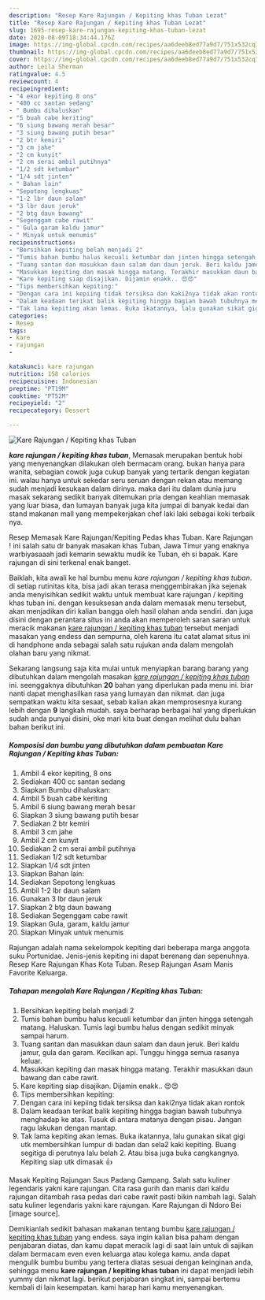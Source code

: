 ```yaml
---
description: "Resep Kare Rajungan / Kepiting khas Tuban Lezat"
title: "Resep Kare Rajungan / Kepiting khas Tuban Lezat"
slug: 1695-resep-kare-rajungan-kepiting-khas-tuban-lezat
date: 2020-08-09T18:34:44.176Z
image: https://img-global.cpcdn.com/recipes/aa6deeb8ed77a9d7/751x532cq70/kare-rajungan-kepiting-khas-tuban-foto-resep-utama.jpg
thumbnail: https://img-global.cpcdn.com/recipes/aa6deeb8ed77a9d7/751x532cq70/kare-rajungan-kepiting-khas-tuban-foto-resep-utama.jpg
cover: https://img-global.cpcdn.com/recipes/aa6deeb8ed77a9d7/751x532cq70/kare-rajungan-kepiting-khas-tuban-foto-resep-utama.jpg
author: Leila Sherman
ratingvalue: 4.5
reviewcount: 4
recipeingredient:
- "4 ekor kepiting 8 ons"
- "400 cc santan sedang"
- " Bumbu dihaluskan"
- "5 buah cabe keriting"
- "6 siung bawang merah besar"
- "3 siung bawang putih besar"
- "2 btr kemiri"
- "3 cm jahe"
- "2 cm kunyit"
- "2 cm serai ambil putihnya"
- "1/2 sdt ketumbar"
- "1/4 sdt jinten"
- " Bahan lain"
- "Sepotong lengkuas"
- "1-2 lbr daun salam"
- "3 lbr daun jeruk"
- "2 btg daun bawang"
- "Segenggam cabe rawit"
- " Gula garam kaldu jamur"
- " Minyak untuk menumis"
recipeinstructions:
- "Bersihkan kepiting belah menjadi 2"
- "Tumis bahan bumbu halus kecuali ketumbar dan jinten hingga setengah matang. Haluskan. Tumis lagi bumbu halus dengan sedikit minyak sampai harum."
- "Tuang santan dan masukkan daun salam dan daun jeruk. Beri kaldu jamur, gula dan garam. Kecilkan api. Tunggu hingga semua rasanya keluar."
- "Masukkan kepiting dan masak hingga matang. Terakhir masukkan daun bawang dan cabe rawit."
- "Kare kepiting siap disajikan. Dijamin enakk.. 😍😍"
- "Tips membersihkan kepiting:"
- "Dengan cara ini kepiing tidak tersiksa dan kaki2nya tidak akan rontok"
- "Dalam keadaan terikat balik kepiting hingga bagian bawah tubuhnya menghadap ke atas. Tusuk di antara matanya dengan pisau. Jangan ragu lakukan dengan mantap."
- "Tak lama kepiting akan lemas. Buka ikatannya, lalu gunakan sikat gigi utk membersihkan lumpur di badan dan sela2 kaki kepiting. Buang segitiga di perutnya lalu belah 2. Atau bisa juga buka cangkangnya. Kepiting siap utk dimasak 👍"
categories:
- Resep
tags:
- kare
- rajungan
- 

katakunci: kare rajungan  
nutrition: 158 calories
recipecuisine: Indonesian
preptime: "PT19M"
cooktime: "PT52M"
recipeyield: "2"
recipecategory: Dessert

---
```



![Kare Rajungan / Kepiting khas Tuban](https://img-global.cpcdn.com/recipes/aa6deeb8ed77a9d7/751x532cq70/kare-rajungan-kepiting-khas-tuban-foto-resep-utama.jpg)

<b><i>kare rajungan / kepiting khas tuban</i></b>, Memasak merupakan bentuk hobi yang menyenangkan dilakukan oleh bermacam orang. bukan hanya para wanita, sebagian cowok juga cukup banyak yang tertarik dengan kegiatan ini. walau hanya untuk sekedar seru seruan dengan rekan atau memang sudah menjadi kesukaan dalam dirinya. maka dari itu dalam dunia juru masak sekarang sedikit banyak ditemukan pria dengan keahlian memasak yang luar biasa, dan lumayan banyak juga kita jumpai di banyak kedai dan stand makanan mall yang mempekerjakan chef laki laki sebagai koki terbaik nya.

Resep Memasak Kare Rajungan/Kepiting Pedas khas Tuban. Kare Rajungan ! ini salah satu dr banyak masakan khas Tuban, Jawa Timur yang enaknya warbiyasaaah jadi kemarin sewaktu mudik ke Tuban, eh si bapak. Kare rajungan di sini terkenal enak banget.

Baiklah, kita awali ke hal bumbu menu <i>kare rajungan / kepiting khas tuban</i>. di setiap rutinitas kita, bisa jadi akan terasa menggembirakan jika sejenak anda menyisihkan sedikit waktu untuk membuat kare rajungan / kepiting khas tuban ini. dengan kesuksesan anda dalam memasak menu tersebut, akan menjadikan diri kalian bangga oleh hasil olahan anda sendiri. dan juga disini dengan perantara situs ini anda akan memperoleh saran saran untuk meracik makanan <u>kare rajungan / kepiting khas tuban</u> tersebut menjadi masakan yang endess dan sempurna, oleh karena itu catat alamat situs ini di handphone anda sebagai salah satu rujukan anda dalam mengolah olahan baru yang nikmat.


Sekarang langsung saja kita mulai untuk menyiapkan barang barang yang dibutuhkan dalam mengolah masakan <u><i>kare rajungan / kepiting khas tuban</i></u> ini. seenggaknya dibutuhkan <b>20</b> bahan yang diperlukan pada menu ini. biar nanti dapat menghasilkan rasa yang lumayan dan nikmat. dan juga sempatkan waktu kita sesaat, sebab kalian akan memprosesnya kurang lebih dengan <b>9</b> langkah mudah. saya berharap berbagai hal yang diperlukan sudah anda punyai disini, oke mari kita buat dengan melihat dulu bahan bahan berikut ini.

<!--inarticleads1-->

##### Komposisi dan bumbu yang dibutuhkan dalam pembuatan Kare Rajungan / Kepiting khas Tuban:

1. Ambil 4 ekor kepiting, 8 ons
1. Sediakan 400 cc santan sedang
1. Siapkan  Bumbu dihaluskan:
1. Ambil 5 buah cabe keriting
1. Ambil 6 siung bawang merah besar
1. Siapkan 3 siung bawang putih besar
1. Sediakan 2 btr kemiri
1. Ambil 3 cm jahe
1. Ambil 2 cm kunyit
1. Sediakan 2 cm serai ambil putihnya
1. Sediakan 1/2 sdt ketumbar
1. Siapkan 1/4 sdt jinten
1. Siapkan  Bahan lain:
1. Sediakan Sepotong lengkuas
1. Ambil 1-2 lbr daun salam
1. Gunakan 3 lbr daun jeruk
1. Siapkan 2 btg daun bawang
1. Sediakan Segenggam cabe rawit
1. Siapkan  Gula, garam, kaldu jamur
1. Siapkan  Minyak untuk menumis


Rajungan adalah nama sekelompok kepiting dari beberapa marga anggota suku Portunidae. Jenis-jenis kepiting ini dapat berenang dan sepenuhnya. Resep Kare Rajungan Khas Kota Tuban. Resep Rajungan Asam Manis Favorite Keluarga. 

<!--inarticleads2-->

##### Tahapan mengolah Kare Rajungan / Kepiting khas Tuban:

1. Bersihkan kepiting belah menjadi 2
1. Tumis bahan bumbu halus kecuali ketumbar dan jinten hingga setengah matang. Haluskan. Tumis lagi bumbu halus dengan sedikit minyak sampai harum.
1. Tuang santan dan masukkan daun salam dan daun jeruk. Beri kaldu jamur, gula dan garam. Kecilkan api. Tunggu hingga semua rasanya keluar.
1. Masukkan kepiting dan masak hingga matang. Terakhir masukkan daun bawang dan cabe rawit.
1. Kare kepiting siap disajikan. Dijamin enakk.. 😍😍
1. Tips membersihkan kepiting:
1. Dengan cara ini kepiing tidak tersiksa dan kaki2nya tidak akan rontok
1. Dalam keadaan terikat balik kepiting hingga bagian bawah tubuhnya menghadap ke atas. Tusuk di antara matanya dengan pisau. Jangan ragu lakukan dengan mantap.
1. Tak lama kepiting akan lemas. Buka ikatannya, lalu gunakan sikat gigi utk membersihkan lumpur di badan dan sela2 kaki kepiting. Buang segitiga di perutnya lalu belah 2. Atau bisa juga buka cangkangnya. Kepiting siap utk dimasak 👍


Masak Kepiting Rajungan Saus Padang Gampang. Salah satu kuliner legendaris yakni kare rajungan. Cita rasa gurih dan manis dari kaldu rajungan ditambah rasa pedas dari cabe rawit pasti bikin nambah lagi. Salah satu kuliner legendaris yakni kare rajungan. Kare Rajungan di Ndoro Bei [image source]. 

Demikianlah sedikit bahasan makanan tentang bumbu <u>kare rajungan / kepiting khas tuban</u> yang endess. saya ingin kalian bisa paham dengan penjabaran diatas, dan kamu dapat meracik lagi di saat lain untuk di sajikan dalam bermacam even even keluarga atau kolega kamu. anda dapat mengulik bumbu bumbu yang tertera diatas sesuai dengan keinginan anda, sehingga menu <b>kare rajungan / kepiting khas tuban</b> ini dapat menjadi lebih yummy dan nikmat lagi. berikut penjabaran singkat ini, sampai bertemu kembali di lain kesempatan. kami harap hari kamu menyenangkan.
